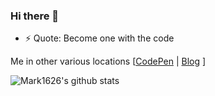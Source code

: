 ### Hi there 👋

- ⚡ Quote: Become one with the code

Me in other various locations
\[[CodePen](https://codepen.io/mark854) | [Blog](https://mark1626.github.io/blog/) \]

![Mark1626's github stats](https://github-readme-stats.vercel.app/api?username=mark1626&theme=radical&show_icons=true&hide_border=true "Mark's GitHub stats")

